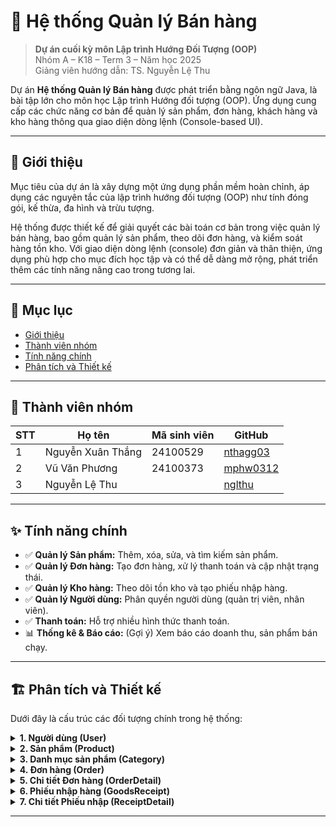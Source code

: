 # 🚀 Hệ thống Quản lý Bán hàng
> **Dự án cuối kỳ môn Lập trình Hướng Đối Tượng (OOP)**  
> Nhóm A – K18 – Term 3 – Năm học 2025  
> Giảng viên hướng dẫn: TS. Nguyễn Lệ Thu


Dự án **Hệ thống Quản lý Bán hàng** được phát triển bằng ngôn ngữ Java, là bài tập lớn cho môn học Lập trình Hướng đối tượng (OOP). Ứng dụng cung cấp các chức năng cơ bản để quản lý sản phẩm, đơn hàng, khách hàng và kho hàng thông qua giao diện dòng lệnh (Console-based UI).

---
## 🎯 Giới thiệu

Mục tiêu của dự án là xây dựng một ứng dụng phần mềm hoàn chỉnh, áp dụng các nguyên tắc của lập trình hướng đối tượng (OOP) như tính đóng gói, kế thừa, đa hình và trừu tượng.

Hệ thống được thiết kế để giải quyết các bài toán cơ bản trong việc quản lý bán hàng, bao gồm quản lý sản phẩm, theo dõi đơn hàng, và kiểm soát hàng tồn kho. Với giao diện dòng lệnh (console) đơn giản và thân thiện, ứng dụng phù hợp cho mục đích học tập và có thể dễ dàng mở rộng, phát triển thêm các tính năng nâng cao trong tương lai.

---
## 📖 Mục lục

- [Giới thiệu](#-giới-thiệu)
- [Thành viên nhóm](#-thành-viên-nhóm)
- [Tính năng chính](#-tính-năng-chính)
- [Phân tích và Thiết kế](#-phân-tích-và-thiết-kế)


---

## 👥 Thành viên nhóm

| STT | Họ tên           |     Mã sinh viên  |            GitHub                                    |
|-----|------------------|-------------------|------------------------------------------------------|
| 1   | Nguyễn Xuân Thắng|   24100529        | [nthagg03](https://github.com/nthagg03)              |
| 2   | Vũ Văn Phương    |   24100373        | [mphw0312](https://github.com/mphw0312)              |
| 3   | Nguyễn Lệ Thu    |                   | [nglthu](https://github.com/nglthu)                  |

---

## ✨ Tính năng chính

-   ✅ **Quản lý Sản phẩm:** Thêm, xóa, sửa, và tìm kiếm sản phẩm.
-   ✅ **Quản lý Đơn hàng:** Tạo đơn hàng, xử lý thanh toán và cập nhật trạng thái.
-   ✅ **Quản lý Kho hàng:** Theo dõi tồn kho và tạo phiếu nhập hàng.
-   ✅ **Quản lý Người dùng:** Phân quyền người dùng (quản trị viên, nhân viên).
-   ✅ **Thanh toán:** Hỗ trợ nhiều hình thức thanh toán.
-   📊 **Thống kê & Báo cáo:** (Gợi ý) Xem báo cáo doanh thu, sản phẩm bán chạy.

---
## 🏗️ Phân tích và Thiết kế

Dưới đây là cấu trúc các đối tượng chính trong hệ thống:

<details>
<summary><strong>1. Người dùng (User)</strong></summary>

- `userId`: ID người dùng (Khóa chính)
- `username`: Tên đăng nhập
- `password`: Mật khẩu (đã được mã hóa)
- `fullName`: Họ và tên
- `role`: Vai trò (ví dụ: `ADMIN`, `STAFF`)

</details>

<details>
<summary><strong>2. Sản phẩm (Product)</strong></summary>

- `productId`: ID sản phẩm (Khóa chính)
- `productName`: Tên sản phẩm
- `importPrice`: Giá nhập
- `salePrice`: Giá bán
- `stockQuantity`: Số lượng tồn kho
- `categoryId`: ID danh mục (Khóa ngoại)

</details>

<details>
<summary><strong>3. Danh mục sản phẩm (Category)</strong></summary>

- `categoryId`: ID danh mục (Khóa chính)
- `categoryName`: Tên danh mục

</details>

<details>
<summary><strong>4. Đơn hàng (Order)</strong></summary>

- `orderId`: ID đơn hàng (Khóa chính)
- `orderDate`: Ngày tạo đơn hàng
- `totalAmount`: Tổng tiền
- `paymentMethod`: Hình thức thanh toán (`CASH`, `TRANSFER`, `QR_CODE`)
- `status`: Trạng thái (`PENDING`, `PAID`, `CANCELLED`, `RETURNED`)

</details>

<details>
<summary><strong>5. Chi tiết Đơn hàng (OrderDetail)</strong></summary>

- `orderDetailId`: ID chi tiết đơn hàng (Khóa chính)
- `orderId`: ID đơn hàng (Khóa ngoại)
- `productId`: ID sản phẩm (Khóa ngoại)
- `quantity`: Số lượng
- `unitPrice`: Đơn giá tại thời điểm bán
- `discount`: Giảm giá (nếu có)

</details>

<details>
<summary><strong>6. Phiếu nhập hàng (GoodsReceipt)</strong></summary>

- `receiptId`: ID phiếu nhập (Khóa chính)
- `receiptDate`: Ngày nhập
- `staffId`: ID nhân viên thực hiện (Khóa ngoại)
- `totalValue`: Tổng giá trị nhập

</details>

<details>
<summary><strong>7. Chi tiết Phiếu nhập (ReceiptDetail)</strong></summary>

- `receiptDetailId`: ID chi tiết phiếu nhập (Khóa chính)
- `receiptId`: ID phiếu nhập (Khóa ngoại)
- `productId`: ID sản phẩm (Khóa ngoại)
- `quantity`: Số lượng
- `importPrice`: Giá nhập tại thời điểm nhập

</details>

---
